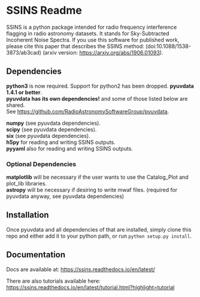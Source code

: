 # SSINS Readme

SSINS is a python package intended for radio frequency interference flagging in radio astronomy datasets. It stands for Sky-Subtracted Incoherent Noise Spectra. If you use this software for published work, please cite this paper that describes the SSINS method: (doi:10.1088/1538-3873/ab3cad) (arxiv version: https://arxiv.org/abs/1906.01093).

## Dependencies

**python3** is now required. Support for python2 has been dropped.
**pyuvdata 1.4.1 or better**.  
**pyuvdata has its own dependencies!** and some of those listed below are shared.  
See https://github.com/RadioAstronomySoftwareGroup/pyuvdata.  

**numpy** (see pyuvdata dependencies).  
**scipy** (see pyuvdata dependencies).  
**six** (see pyuvdata dependencies).  
**h5py** for reading and writing SSINS outputs.  
**pyyaml** also for reading and writing SSINS outputs.  

### Optional Dependencies

**matplotlib** will be necessary if the user wants to use the Catalog_Plot and plot_lib libraries.  
**astropy** will be necessary if desiring to write mwaf files. (required for pyuvdata anyway, see pyuvdata dependencies)


## Installation

Once pyuvdata and all dependencies of that are installed, simply clone this repo and either add it to your python path, or run `python setup.py install`.

## Documentation

Docs are available at: https://ssins.readthedocs.io/en/latest/  

There are also tutorials available here: https://ssins.readthedocs.io/en/latest/tutorial.html?highlight=tutorial  
